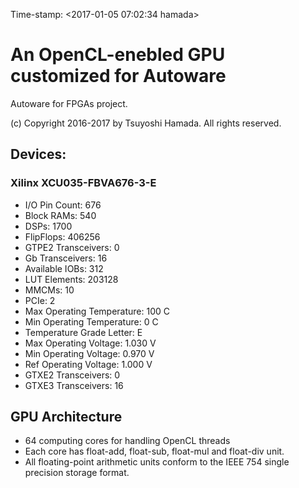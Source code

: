 Time-stamp: <2017-01-05 07:02:34 hamada>

# An OpenCL-enebled GPU customized for Autoware

Autoware for FPGAs project.

(c) Copyright 2016-2017 by Tsuyoshi Hamada. All rights reserved.



## Devices:

### Xilinx XCU035-FBVA676-3-E
- I/O Pin Count: 676
- Block RAMs: 540
- DSPs: 1700
- FlipFlops: 406256
- GTPE2 Transceivers: 0
- Gb Transceivers: 16
- Available IOBs: 312
- LUT Elements: 203128
- MMCMs: 10
- PCIe: 2
- Max Operating Temperature: 100 C
- Min Operating Temperature: 0 C
- Temperature Grade Letter: E
- Max Operating Voltage: 1.030 V
- Min Operating Voltage: 0.970 V
- Ref Operating Voltage: 1.000 V
- GTXE2 Transceivers: 0
- GTXE3 Transceivers: 16

## GPU Architecture
- 64 computing cores for handling OpenCL threads
- Each core has float-add, float-sub, float-mul and float-div unit.
- All floating-point arithmetic units conform to the IEEE 754 single precision storage format.

